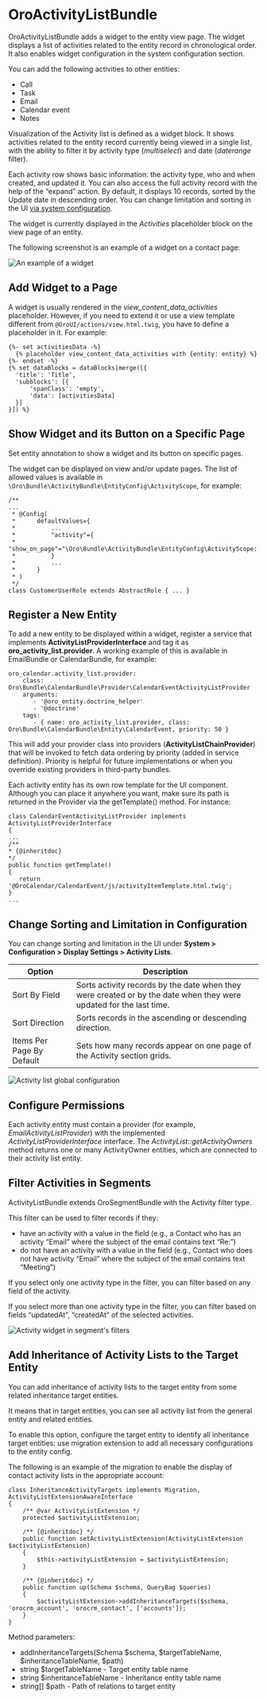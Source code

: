 <a id="bundle-docs-platform-activity-list-bundle"></a>

# OroActivityListBundle

OroActivityListBundle adds a widget to the entity view page. The widget displays a list of activities related to the entity record in chronological order. It also enables widget configuration in the system configuration section.

You can add the following activities to other entities:

- Call
- Task
- Email
- Calendar event
- Notes

Visualization of the Activity list is defined as a widget block. It shows activities related to the entity record currently being viewed in a single list, with the ability to filter it by activity type (*multiselect*) and date (*daterange* filter).

Each activity row shows basic information: the activity type, who and when created, and updated it. You can also access the full activity record with the help of the “expand” action. By default, it displays 10 records, sorted by the Update date in descending order. You can change limitation and sorting in the UI [via system configuration](#bundle-docs-platform-activity-list-bundle-configuration).

The widget is currently displayed in the *Activities* placeholder block on the view page of an entity.

The following screenshot is an example of a widget on a contact page:

![An example of a widget](img/bundles/ActivityListBundle/activities-widget-example.png)

## Add Widget to a Page

A widget is usually rendered in the *view_content_data_activities* placeholder. However, if you need to extend it or use a view template different from `@OroUI/actions/view.html.twig`, you have to define a placeholder in it. For example:

```none
{%- set activitiesData -%}
  {% placeholder view_content_data_activities with {entity: entity} %}
{%- endset -%}
{% set dataBlocks = dataBlocks|merge([{
  'title': 'Title',
  'subblocks': [{
      'spanClass': 'empty',
      'data': [activitiesData]
  }]
}]) %}
```

## Show Widget and its Button on a Specific Page

Set entity annotation to show a widget and its button on specific pages.

The widget can be displayed on view and/or update pages. The list of allowed values is available in `\Oro\Bundle\ActivityBundle\EntityConfig\ActivityScope`, for example:

```none
/**
...
 * @Config(
 *      defaultValues={
 *          ...
 *          "activity"={
 *              "show_on_page"="\Oro\Bundle\ActivityBundle\EntityConfig\ActivityScope::UPDATE_PAGE"
 *          }
 *          ...
 *      }
 * )
 */
class CustomerUserRole extends AbstractRole { ... }
```

## Register a New Entity

To add a new entity to be displayed within a widget, register a service that implements **ActivityListProviderInterface** and tag it as **oro_activity_list.provider**. A working example of this is available in EmailBundle or CalendarBundle, for example:

```none
oro_calendar.activity_list.provider:
    class: Oro\Bundle\CalendarBundle\Provider\CalendarEventActivityListProvider
    arguments:
       - '@oro_entity.doctrine_helper'
       - '@doctrine'
    tags:
       - { name: oro_activity_list.provider, class: Oro\Bundle\CalendarBundle\Entity\CalendarEvent, priority: 50 }
```

This will add your provider class into providers (**ActivityListChainProvider**) that will be invoked to fetch data ordering by priority (added in service definition). Priority is helpful for future implementations or when you override existing providers in third-party bundles.

Each activity entity has its own row template for the UI component. Although you can place it anywhere you want, make sure its path is returned in the Provider via the getTemplate() method. For instance:

```none
class CalendarEventActivityListProvider implements ActivityListProviderInterface
{
...
/**
* {@inheritdoc}
*/
public function getTemplate()
{
   return '@OroCalendar/CalendarEvent/js/activityItemTemplate.html.twig';
}
...
```

<a id="bundle-docs-platform-activity-list-bundle-configuration"></a>

## Change Sorting and Limitation in Configuration

You can change sorting and limitation in the UI under **System > Configuration > Display Settings > Activity Lists**.

| Option                    | Description                                                                                                        |
|---------------------------|--------------------------------------------------------------------------------------------------------------------|
| Sort By Field             | Sorts activity records by the date when they were created or by the date when they were updated for the last time. |
| Sort Direction            | Sorts records in the ascending or descending direction.                                                            |
| Items Per Page By Default | Sets how many records appear on one page of the Activity section grids.                                            |
![Activity list global configuration](img/bundles/ActivityListBundle/activity-lists-configuration.png)

## Configure Permissions

Each activity entity must contain a provider (for example, *EmailActivityListProvider*) with the implemented *ActivityListProviderInterface* interface. The *ActivityList::getActivityOwners* method returns one or many ActivityOwner entities, which are connected to their activity list entity.

## Filter Activities in Segments

ActivityListBundle extends OroSegmentBundle  with the Activity filter type.

This filter can be used to filter records if they:

* have an activity with a value in the field (e.g., a Contact who has an activity “Email” where the subject of the email contains text “Re:”)
* do not have an activity with a value in the field (e.g., Contact who does not have activity “Email” where the subject of the email contains text “Meeting”)

If you select only one activity type in the filter, you can filter based on any field of the activity.

If you select more than one activity type in the filter, you can filter based on fields “updatedAt”, “createdAt” of the selected activities.

![Activity widget in segment's filters](img/bundles/ActivityListBundle/activity-in-segment-filters.png)

<a id="bundle-docs-platform-activity-list-bundle-inheritance"></a>

## Add Inheritance of Activity Lists to the Target Entity

You can add inheritance of activity lists to the target entity from some related inheritance target entities.

It means that in target entities, you can see all activity list from the general entity and related entities.

To enable this option, configure the target entity to identify all inheritance target entities: use migration extension to add all necessary configurations to the entity config.

The following is an example of the migration to enable the display of contact activity lists in the appropriate account:

```none
class InheritanceActivityTargets implements Migration, ActivityListExtensionAwareInterface
{
    /** @var ActivityListExtension */
    protected $activityListExtension;

    /** {@inheritdoc} */
    public function setActivityListExtension(ActivityListExtension $activityListExtension)
    {
        $this->activityListExtension = $activityListExtension;
    }

    /** {@inheritdoc} */
    public function up(Schema $schema, QueryBag $queries)
    {
        $activityListExtension->addInheritanceTargets($schema, 'orocrm_account', 'orocrm_contact', ['accounts']);
    }
}
```

Method parameters:

* addInheritanceTargets(Schema $schema, $targetTableName, $inheritanceTableName, $path)
* string $targetTableName - Target entity table name
* string $inheritanceTableName - Inheritance entity table name
* string[] $path - Path of relations to target entity

<!-- Frontend -->
